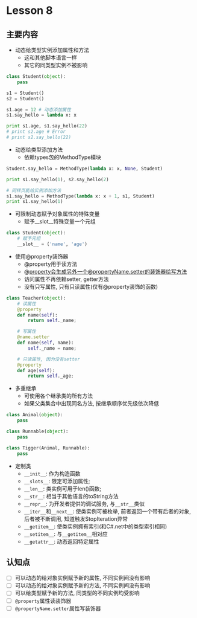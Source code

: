 # Lesson 8

## 主要内容

- 动态给类型实例添加属性和方法
    - 这和其他脚本语言一样
    - 其它的同类型实例不被影响

```python
class Student(object):
    pass

s1 = Student()
s2 = Student()

s1.age = 12 # 动态添加属性
s1.say_hello = lambda x: x

print s1.age, s1.say_hello(22)
# print s2.age # Error
# print s2.say_hello(22)
```

- 动态给类型添加方法
    - 依赖types包的MethodType模块

```python
Student.say_hello = MethodType(lambda x: x, None, Student)

print s1.say_hello(1), s2.say_hello(2)

# 同样页能给实例添加方法
s1.say_hello = MethodType(lambda x: x + 1, s1, Student)
print s1.say_hello(1)
```

- 可限制动态赋予对象属性的特殊变量
    - 赋予__slot__特殊变量一个元组

```python
class Student(object):
    # 赋予元组
    __slot__ = ('name', 'age')
```

- 使用@property装饰器
    - @property用于读方法
    - @property会生成另外一个@propertyName.setter的装饰器给写方法
    - 访问属性不再依赖setter, getter方法
    - 没有只写属性, 只有只读属性(仅有@property装饰的函数)

```python
class Teacher(object):
    # 读属性
    @property
    def name(self):
        return self._name;

    # 写属性
    @name.setter
    def name(self, name):
        self._name = name;

    # 只读属性, 因为没有setter
    @property
    def age(self):
        return self._age;
```

- 多重继承
    - 可使用各个继承类的所有方法
    - 如果父类集合中出现同名方法, 按继承顺序优先级依次降低

```python
class Animal(object):
    pass

class Runnable(object):
    pass

class Tigger(Animal, Runnable):
    pass
```

- 定制类
    - `__init__`: 作为构造函数
    - `__slots__`: 限定可添加属性;
    - `__len__`: 类实例可用于len()函数;
    - `__str__`: 相当于其他语言的toString方法
    - `__repr__`: 为开发者提供的调试服务, 与`__str__`类似
    - `__iter__`和`__next__`: 使类实例可被枚举, 前者返回一个带有后者的对象, 后者被不断调用, 知道触发StopIteration异常
    - `__getitem__`: 使类实例拥有索引(和C#.net中的类型索引相同)
    - `__setitem__`: 与`__getitem__`相对应
    - `__getattr__`: 动态返回特定属性


## 认知点

- [ ] 可以动态的给对象实例赋予新的属性, 不同实例间没有影响
- [ ] 可以动态的给对象实例赋予新的方法, 不同实例间没有影响
- [ ] 可以给类型赋予新的方法, 同类型的不同实例均受影响
- [ ] `@property`属性读装饰器
- [ ] `@propertyName.setter`属性写装饰器
